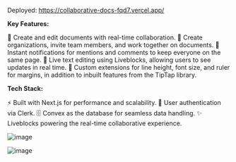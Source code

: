 Deployed: https://collaborative-docs-fqd7.vercel.app/

**Key Features:**

📝 Create and edit documents with real-time collaboration.
🤝 Create organizations, invite team members, and work together on documents.
🔔 Instant notifications for mentions and comments to keep everyone on the same page.
💬 Live text editing using Liveblocks, allowing users to see updates in real time.
🔧 Custom extensions for line height, font size, and ruler for margins, in addition to inbuilt features from the TipTap library.

**Tech Stack:**

⚡ Built with Next.js for performance and scalability.
🔐 User authentication via Clerk.
🗄️ Convex as the database for seamless data handling.
✨ Liveblocks powering the real-time collaborative experience.

![image](https://github.com/user-attachments/assets/b522659b-1f41-4a04-b67c-4fbdc6933b9b)

![image](https://github.com/user-attachments/assets/7362ac16-3c80-40ea-aec7-0de11eecef30)

